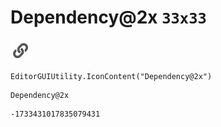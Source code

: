 # Dependency@2x `33x33`
<img src="/img/Dependency@2x.png" width=33 height=33>

``` CSharp
EditorGUIUtility.IconContent("Dependency@2x")
```
```
Dependency@2x
```
```
-1733431017835079431
```
